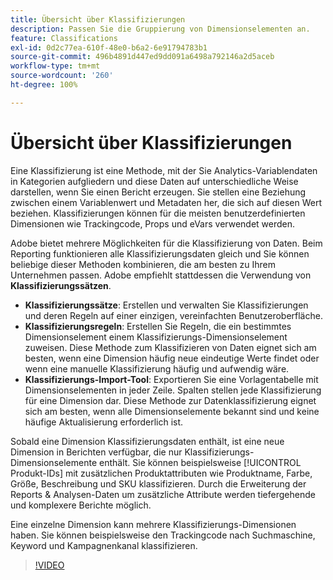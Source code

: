 ```yaml
---
title: Übersicht über Klassifizierungen
description: Passen Sie die Gruppierung von Dimensionselementen an.
feature: Classifications
exl-id: 0d2c77ea-610f-48e0-b6a2-6e91794783b1
source-git-commit: 496b4891d447ed9dd091a6498a792146a2d5aceb
workflow-type: tm+mt
source-wordcount: '260'
ht-degree: 100%

---
```


# Übersicht über Klassifizierungen

Eine Klassifizierung ist eine Methode, mit der Sie Analytics-Variablendaten in Kategorien aufgliedern und diese Daten auf unterschiedliche Weise darstellen, wenn Sie einen Bericht erzeugen. Sie stellen eine Beziehung zwischen einem Variablenwert und Metadaten her, die sich auf diesen Wert beziehen. Klassifizierungen können für die meisten benutzerdefinierten Dimensionen wie Trackingcode, Props und eVars verwendet werden.

Adobe bietet mehrere Möglichkeiten für die Klassifizierung von Daten. Beim Reporting funktionieren alle Klassifizierungsdaten gleich und Sie können beliebige dieser Methoden kombinieren, die am besten zu Ihrem Unternehmen passen. Adobe empfiehlt stattdessen die Verwendung von **Klassifizierungssätzen**.

* **Klassifizierungssätze**: Erstellen und verwalten Sie Klassifizierungen und deren Regeln auf einer einzigen, vereinfachten Benutzeroberfläche.
* **Klassifizierungsregeln**: Erstellen Sie Regeln, die ein bestimmtes Dimensionselement einem Klassifizierungs-Dimensionselement zuweisen. Diese Methode zum Klassifizieren von Daten eignet sich am besten, wenn eine Dimension häufig neue eindeutige Werte findet oder wenn eine manuelle Klassifizierung häufig und aufwendig wäre.
* **Klassifizierungs-Import-Tool**: Exportieren Sie eine Vorlagentabelle mit Dimensionselementen in jeder Zeile. Spalten stellen jede Klassifizierung für eine Dimension dar. Diese Methode zur Datenklassifizierung eignet sich am besten, wenn alle Dimensionselemente bekannt sind und keine häufige Aktualisierung erforderlich ist.

Sobald eine Dimension Klassifizierungsdaten enthält, ist eine neue Dimension in Berichten verfügbar, die nur Klassifizierungs-Dimensionselemente enthält. Sie können beispielsweise [!UICONTROL Produkt-IDs] mit zusätzlichen Produktattributen wie Produktname, Farbe, Größe, Beschreibung und SKU klassifizieren. Durch die Erweiterung der Reports &amp; Analysen-Daten um zusätzliche Attribute werden tiefergehende und komplexere Berichte möglich.

Eine einzelne Dimension kann mehrere Klassifizierungs-Dimensionen haben. Sie können beispielsweise den Trackingcode nach Suchmaschine, Keyword und Kampagnenkanal klassifizieren.

>[!VIDEO](https://video.tv.adobe.com/v/16853/?quality=12)
